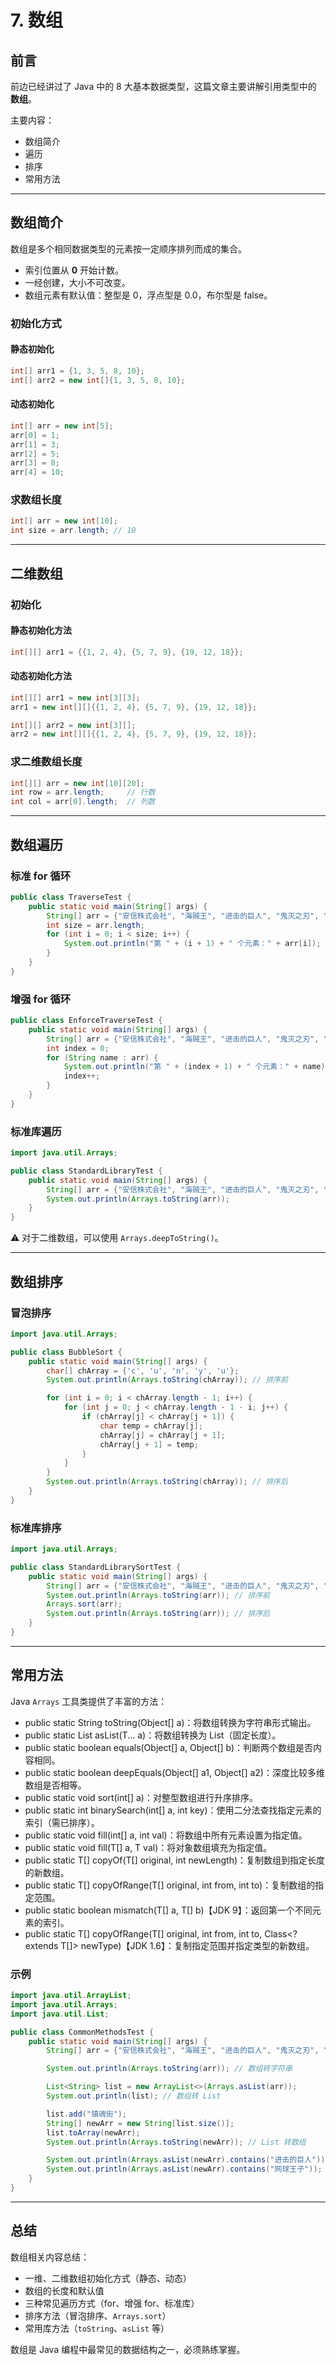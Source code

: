 # 7. 数组

## 前言

前边已经讲过了 Java 中的 8 大基本数据类型，这篇文章主要讲解引用类型中的 **数组**。  

主要内容：

- 数组简介
- 遍历  
- 排序  
- 常用方法  

---

## 数组简介

数组是多个相同数据类型的元素按一定顺序排列而成的集合。

- 索引位置从 **0** 开始计数。  
- 一经创建，大小不可改变。  
- 数组元素有默认值：整型是 0，浮点型是 0.0，布尔型是 false。  

### 初始化方式

#### 静态初始化

```java
int[] arr1 = {1, 3, 5, 8, 10};
int[] arr2 = new int[]{1, 3, 5, 8, 10};
```

#### 动态初始化

```java
int[] arr = new int[5];
arr[0] = 1;
arr[1] = 3;
arr[2] = 5;
arr[3] = 8;
arr[4] = 10;
```

### 求数组长度

```java
int[] arr = new int[10];
int size = arr.length; // 10
```

---

## 二维数组

### 初始化

#### 静态初始化方法

```java
int[][] arr1 = {{1, 2, 4}, {5, 7, 9}, {19, 12, 18}};
```

#### 动态初始化方法

```java
int[][] arr1 = new int[3][3];
arr1 = new int[][]{{1, 2, 4}, {5, 7, 9}, {19, 12, 18}};

int[][] arr2 = new int[3][];
arr2 = new int[][]{{1, 2, 4}, {5, 7, 9}, {19, 12, 18}};
```

### 求二维数组长度

```java
int[][] arr = new int[10][20];
int row = arr.length;     // 行数
int col = arr[0].length;  // 列数
```

---

## 数组遍历

### 标准 for 循环

```java
public class TraverseTest {
    public static void main(String[] args) {
        String[] arr = {"安信株式会社", "海贼王", "进击的巨人", "鬼灭之刃", "斗罗大陆"};
        int size = arr.length;
        for (int i = 0; i < size; i++) {
            System.out.println("第 " + (i + 1) + " 个元素：" + arr[i]);
        }
    }
}
```

### 增强 for 循环

```java
public class EnforceTraverseTest {
    public static void main(String[] args) {
        String[] arr = {"安信株式会社", "海贼王", "进击的巨人", "鬼灭之刃", "斗罗大陆"};
        int index = 0;
        for (String name : arr) {
            System.out.println("第 " + (index + 1) + " 个元素：" + name);
            index++;
        }
    }
}
```

### 标准库遍历

```java
import java.util.Arrays;

public class StandardLibraryTest {
    public static void main(String[] args) {
        String[] arr = {"安信株式会社", "海贼王", "进击的巨人", "鬼灭之刃", "斗罗大陆"};
        System.out.println(Arrays.toString(arr));
    }
}
```

⚠️ 对于二维数组，可以使用 `Arrays.deepToString()`。

---

## 数组排序

### 冒泡排序

```java
import java.util.Arrays;

public class BubbleSort {
    public static void main(String[] args) {
        char[] chArray = {'c', 'u', 'n', 'y', 'u'};
        System.out.println(Arrays.toString(chArray)); // 排序前

        for (int i = 0; i < chArray.length - 1; i++) {
            for (int j = 0; j < chArray.length - 1 - i; j++) {
                if (chArray[j] < chArray[j + 1]) {
                    char temp = chArray[j];
                    chArray[j] = chArray[j + 1];
                    chArray[j + 1] = temp;
                }
            }
        }
        System.out.println(Arrays.toString(chArray)); // 排序后
    }
}
```

### 标准库排序

```java
import java.util.Arrays;

public class StandardLibrarySortTest {
    public static void main(String[] args) {
        String[] arr = {"安信株式会社", "海贼王", "进击的巨人", "鬼灭之刃", "斗罗大陆"};
        System.out.println(Arrays.toString(arr)); // 排序前
        Arrays.sort(arr);
        System.out.println(Arrays.toString(arr)); // 排序后
    }
}
```

---

## 常用方法

Java `Arrays` 工具类提供了丰富的方法：

- public static String toString(Object[] a)：将数组转换为字符串形式输出。
- public static <T> List<T> asList(T... a)：将数组转换为 List（固定长度）。
- public static boolean equals(Object[] a, Object[] b)：判断两个数组是否内容相同。
- public static boolean deepEquals(Object[] a1, Object[] a2)：深度比较多维数组是否相等。
- public static void sort(int[] a)：对整型数组进行升序排序。
- public static int binarySearch(int[] a, int key)：使用二分法查找指定元素的索引（需已排序）。
- public static void fill(int[] a, int val)：将数组中所有元素设置为指定值。
- public static <T> void fill(T[] a, T val)：将对象数组填充为指定值。
- public static <T> T[] copyOf(T[] original, int newLength)：复制数组到指定长度的新数组。
- public static <T> T[] copyOfRange(T[] original, int from, int to)：复制数组的指定范围。
- public static <T> boolean mismatch(T[] a, T[] b)【JDK 9】：返回第一个不同元素的索引。
- public static <T> T[] copyOfRange(T[] original, int from, int to, Class<? extends T[]> newType)【JDK 1.6】：复制指定范围并指定类型的新数组。

### 示例

```java
import java.util.ArrayList;
import java.util.Arrays;
import java.util.List;

public class CommonMethodsTest {
    public static void main(String[] args) {
        String[] arr = {"安信株式会社", "海贼王", "进击的巨人", "鬼灭之刃", "斗罗大陆"};

        System.out.println(Arrays.toString(arr)); // 数组转字符串

        List<String> list = new ArrayList<>(Arrays.asList(arr));
        System.out.println(list); // 数组转 List

        list.add("镇魂街");
        String[] newArr = new String[list.size()];
        list.toArray(newArr);
        System.out.println(Arrays.toString(newArr)); // List 转数组

        System.out.println(Arrays.asList(newArr).contains("进击的巨人")); // true
        System.out.println(Arrays.asList(newArr).contains("网球王子")); // false
    }
}
```

---

## 总结

数组相关内容总结：  

- 一维、二维数组初始化方式（静态、动态）  
- 数组的长度和默认值  
- 三种常见遍历方式（for、增强 for、标准库）  
- 排序方法（冒泡排序、`Arrays.sort`）  
- 常用库方法（`toString`、`asList` 等）  

数组是 Java 编程中最常见的数据结构之一，必须熟练掌握。
